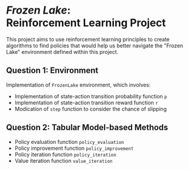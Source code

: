 # _Frozen Lake_:<br>Reinforcement Learning Project
This project aims to use reinforcement learning principles to create algorithms to find policies that would help us better navigate the "Frozen Lake" environment defined within this project.

## Question 1: Environment
Implementation of `FrozenLake` environment, which involves:

- Implementation of state-action transition probability function `p`
- Implementation of state-action transition reward function `r`
- Modication of `step` function to consider the chance of slipping

## Question 2: Tabular Model-based Methods

- Policy evaluation function `policy_evaluation`
- Policy improvement function `policy_improvement`
- Policy iteration function `policy_iteration`
- Value iteration function `value_iteration`
